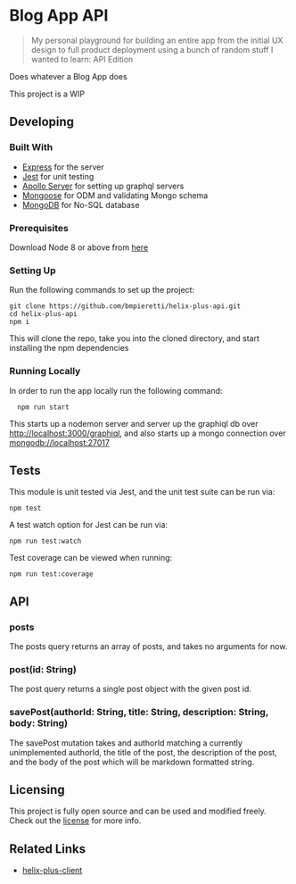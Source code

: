 # Blog App API
> My personal playground for building an entire app from the initial UX design to full product deployment using a bunch of random stuff I wanted to learn: API Edition

Does whatever a Blog App does

This project is a WIP

## Developing

### Built With
* [Express](https://www.express.com/) for the server
* [Jest](https://facebook.github.io/jest/) for unit testing
* [Apollo Server](https://www.apollographql.com/server/) for setting up graphql servers
* [Mongoose](http://mongoosejs.com/) for ODM and validating Mongo schema
* [MongoDB](https://www.mongodb.com/) for No-SQL database

### Prerequisites

Download Node 8 or above from [here](https://nodejs.org/en/)

### Setting Up

Run the following commands to set up the project:

```shell
git clone https://github.com/bmpieretti/helix-plus-api.git
cd helix-plus-api
npm i
```

This will clone the repo, take you into the cloned directory, and start installing the npm dependencies

### Running Locally

In order to run the app locally run the following command:

```shell
  npm run start
```

This starts up a nodemon server and server up the graphiql db over [http://localhost:3000/graphiql](http://localhost:3000/graphiql), and also starts up a mongo connection over [mongodb://localhost:27017](mongodb://localhost:27017)

## Tests

This module is unit tested via Jest, and the unit test suite can be run via:

```shell
npm test
```

A test watch option for Jest can be run via:

```shell
npm run test:watch
```

Test coverage can be viewed when running:

```shell
npm run test:coverage
```

## API

### posts

The posts query returns an array of posts, and takes no arguments for now.

### post(id: String)

The post query returns a single post object with the given post id.

### savePost(authorId: String, title: String, description: String, body: String)

The savePost mutation takes and authorId matching a currently unimplemented authorId, the title of the post, the description of the post, and the body of the post which will be markdown formatted string.

## Licensing

This project is fully open source and can be used and modified freely. Check out the [license](https://github.com/bmpieretti/helix-plus-client/blob/master/LICENSE) for more info.

## Related Links
* [helix-plus-client](https://github.com/bmpieretti/helix-plus-client.git)
